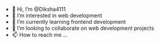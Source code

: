 - 👋 Hi, I’m @Diksha4111
- 👀 I’m interested in web development
- 🌱 I’m currently learning frontend development
- 💞️ I’m looking to collaborate on web development projects
- 📫 How to reach me ...

<!---
Diksha4111/Diksha4111 is a ✨ special ✨ repository because its `README.md` (this file) appears on your GitHub profile.
You can click the Preview link to take a look at your changes.
--->
